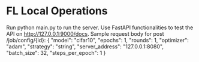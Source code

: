# FL Local Operations


Run python main.py to run the server.
Use FastAPI functionalities to test the API on http://127.0.0.1:9000/docs.
Sample request body for post /job/config/{id}:
{
  "model": "cifar10",
  "epochs": 1,
  "rounds": 1,
  "optimizer": "adam",
  "strategy": "string",
  "server_address": "127.0.0.1:8080",
  "batch_size": 32,
  "steps_per_epoch": 1
}